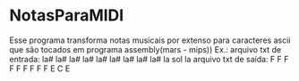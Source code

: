 # NotasParaMIDI
Esse programa transforma notas musicais por extenso para caracteres ascii que são tocados em programa assembly(mars - mips))   Ex.: arquivo txt de entrada:  la# la# la# la# la# la# la# la# la# la sol la  arquivo txt de saída:   F   F   F   F   F   F   F   F   F   E   C   E
